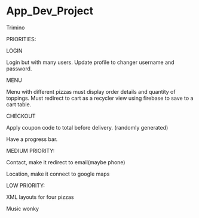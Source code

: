 # App_Dev_Project
Trimino

PRIORITIES: 

LOGIN

Login but with many users. 
Update profile to changer username and password. 

MENU

Menu with different pizzas must display order details and quantity of toppings. 
Must redirect to cart as a recycler view using firebase to save to a cart table. 

CHECKOUT

Apply coupon code to total before delivery. (randomly generated)

Have a progress bar. 

MEDIUM PRIORITY:

Contact, make it redirect to email(maybe phone)

Location, make it connect to google maps 

LOW PRIORITY:

XML layouts for four pizzas

Music wonky 

